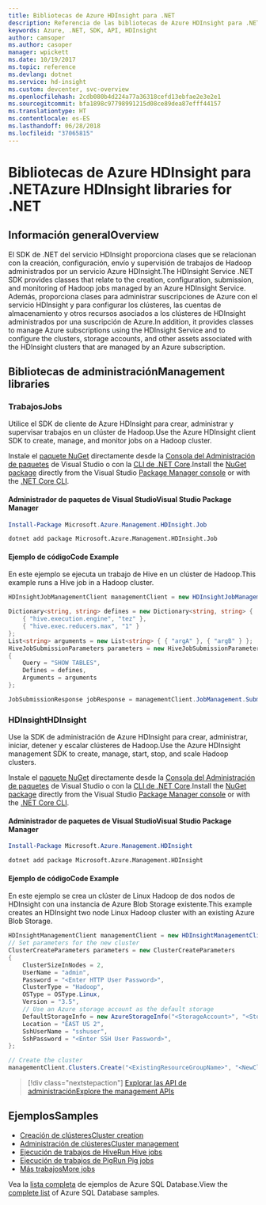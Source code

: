 ```yaml
---
title: Bibliotecas de Azure HDInsight para .NET
description: Referencia de las bibliotecas de Azure HDInsight para .NET
keywords: Azure, .NET, SDK, API, HDInsight
author: camsoper
ms.author: casoper
manager: wpickett
ms.date: 10/19/2017
ms.topic: reference
ms.devlang: dotnet
ms.service: hd-insight
ms.custom: devcenter, svc-overview
ms.openlocfilehash: 2cdb080b4d224a77a36318cefd13ebfae2e3e2e1
ms.sourcegitcommit: bfa1898c97798991215d08ce89dea87efff44157
ms.translationtype: HT
ms.contentlocale: es-ES
ms.lasthandoff: 06/28/2018
ms.locfileid: "37065815"
---
```

# <a name="azure-hdinsight-libraries-for-net"></a><span data-ttu-id="67a77-104">Bibliotecas de Azure HDInsight para .NET</span><span class="sxs-lookup"><span data-stu-id="67a77-104">Azure HDInsight libraries for .NET</span></span>

## <a name="overview"></a><span data-ttu-id="67a77-105">Información general</span><span class="sxs-lookup"><span data-stu-id="67a77-105">Overview</span></span>

<span data-ttu-id="67a77-106">El SDK de .NET del servicio HDInsight proporciona clases que se relacionan con la creación, configuración, envío y supervisión de trabajos de Hadoop administrados por un servicio Azure HDInsight.</span><span class="sxs-lookup"><span data-stu-id="67a77-106">The HDInsight Service .NET SDK provides classes that relate to the creation, configuration, submission, and monitoring of Hadoop jobs managed by an Azure HDInsight Service.</span></span> <span data-ttu-id="67a77-107">Además, proporciona clases para administrar suscripciones de Azure con el servicio HDInsight y para configurar los clústeres, las cuentas de almacenamiento y otros recursos asociados a los clústeres de HDInsight administrados por una suscripción de Azure.</span><span class="sxs-lookup"><span data-stu-id="67a77-107">In addition, it provides classes to manage Azure subscriptions using the HDInsight Service and to configure the clusters, storage accounts, and other assets associated with the HDInsight clusters that are managed by an Azure subscription.</span></span>

## <a name="management-libraries"></a><span data-ttu-id="67a77-108">Bibliotecas de administración</span><span class="sxs-lookup"><span data-stu-id="67a77-108">Management libraries</span></span>

### <a name="jobs"></a><span data-ttu-id="67a77-109">Trabajos</span><span class="sxs-lookup"><span data-stu-id="67a77-109">Jobs</span></span>

<span data-ttu-id="67a77-110">Utilice el SDK de cliente de Azure HDInsight para crear, administrar y supervisar trabajos en un clúster de Hadoop.</span><span class="sxs-lookup"><span data-stu-id="67a77-110">Use the Azure HDInsight client SDK to create, manage, and monitor jobs on a Hadoop cluster.</span></span> 

<span data-ttu-id="67a77-111">Instale el [paquete NuGet](https://www.nuget.org/packages/Microsoft.Azure.Management.HDInsight.Job) directamente desde la [Consola del Administración de paquetes][PackageManager] de Visual Studio o con la [CLI de .NET Core][DotNetCLI].</span><span class="sxs-lookup"><span data-stu-id="67a77-111">Install the [NuGet package](https://www.nuget.org/packages/Microsoft.Azure.Management.HDInsight.Job) directly from the Visual Studio [Package Manager console][PackageManager] or with the [.NET Core CLI][DotNetCLI].</span></span>

#### <a name="visual-studio-package-manager"></a><span data-ttu-id="67a77-112">Administrador de paquetes de Visual Studio</span><span class="sxs-lookup"><span data-stu-id="67a77-112">Visual Studio Package Manager</span></span>

```powershell
Install-Package Microsoft.Azure.Management.HDInsight.Job
```

```bash
dotnet add package Microsoft.Azure.Management.HDInsight.Job
```

#### <a name="code-example"></a><span data-ttu-id="67a77-113">Ejemplo de código</span><span class="sxs-lookup"><span data-stu-id="67a77-113">Code Example</span></span>

<span data-ttu-id="67a77-114">En este ejemplo se ejecuta un trabajo de Hive en un clúster de Hadoop.</span><span class="sxs-lookup"><span data-stu-id="67a77-114">This example runs a Hive job in a Hadoop cluster.</span></span>

```csharp
HDInsightJobManagementClient managementClient = new HDInsightJobManagementClient(clusterUri, credentials);

Dictionary<string, string> defines = new Dictionary<string, string> {
    { "hive.execution.engine", "tez" },
    { "hive.exec.reducers.max", "1" }
};
List<string> arguments = new List<string> { { "argA" }, { "argB" } };
HiveJobSubmissionParameters parameters = new HiveJobSubmissionParameters
{
    Query = "SHOW TABLES",
    Defines = defines,
    Arguments = arguments
};

JobSubmissionResponse jobResponse = managementClient.JobManagement.SubmitHiveJob(parameters);
```

### <a name="hdinsight"></a><span data-ttu-id="67a77-115">HDInsight</span><span class="sxs-lookup"><span data-stu-id="67a77-115">HDInsight</span></span>

<span data-ttu-id="67a77-116">Use la SDK de administración de Azure HDInsight para crear, administrar, iniciar, detener y escalar clústeres de Hadoop.</span><span class="sxs-lookup"><span data-stu-id="67a77-116">Use the Azure HDInsight management SDK to create, manage, start, stop, and scale Hadoop clusters.</span></span>

<span data-ttu-id="67a77-117">Instale el [paquete NuGet](https://www.nuget.org/packages/Microsoft.Azure.Management.HDInsight) directamente desde la [Consola del Administración de paquetes][PackageManager] de Visual Studio o con la [CLI de .NET Core][DotNetCLI].</span><span class="sxs-lookup"><span data-stu-id="67a77-117">Install the [NuGet package](https://www.nuget.org/packages/Microsoft.Azure.Management.HDInsight) directly from the Visual Studio [Package Manager console][PackageManager] or with the [.NET Core CLI][DotNetCLI].</span></span>

#### <a name="visual-studio-package-manager"></a><span data-ttu-id="67a77-118">Administrador de paquetes de Visual Studio</span><span class="sxs-lookup"><span data-stu-id="67a77-118">Visual Studio Package Manager</span></span>

```powershell
Install-Package Microsoft.Azure.Management.HDInsight
```

```bash
dotnet add package Microsoft.Azure.Management.HDInsight
```

#### <a name="code-example"></a><span data-ttu-id="67a77-119">Ejemplo de código</span><span class="sxs-lookup"><span data-stu-id="67a77-119">Code Example</span></span>

<span data-ttu-id="67a77-120">En este ejemplo se crea un clúster de Linux Hadoop de dos nodos de HDInsight con una instancia de Azure Blob Storage existente.</span><span class="sxs-lookup"><span data-stu-id="67a77-120">This example creates an HDInsight two node Linux Hadoop cluster with an existing Azure Blob Storage.</span></span>

```csharp
HDInsightManagementClient managementClient = new HDInsightManagementClient(authToken);
// Set parameters for the new cluster
ClusterCreateParameters parameters = new ClusterCreateParameters
{
    ClusterSizeInNodes = 2,
    UserName = "admin",
    Password = "<Enter HTTP User Password>",
    ClusterType = "Hadoop",
    OSType = OSType.Linux,
    Version = "3.5",
    // Use an Azure storage account as the default storage
    DefaultStorageInfo = new AzureStorageInfo("<StorageAccount>", "<StorageKey>", "<BlobContainerName>"),
    Location = "EAST US 2",
    SshUserName = "sshuser",
    SshPassword = "<Enter SSH User Password>",
};

// Create the cluster
managementClient.Clusters.Create("<ExistingResourceGroupName>", "<NewClusterName>", parameters);
```

> [!div class="nextstepaction"]
> [<span data-ttu-id="67a77-121">Explorar las API de administración</span><span class="sxs-lookup"><span data-stu-id="67a77-121">Explore the management APIs</span></span>](/dotnet/api/overview/azure/hdinsights/management)


## <a name="samples"></a><span data-ttu-id="67a77-122">Ejemplos</span><span class="sxs-lookup"><span data-stu-id="67a77-122">Samples</span></span>

- [<span data-ttu-id="67a77-123">Creación de clústeres</span><span class="sxs-lookup"><span data-stu-id="67a77-123">Cluster creation</span></span>](https://docs.microsoft.com/azure/hdinsight/hdinsight-hadoop-create-linux-clusters-dotnet-sdk)
- [<span data-ttu-id="67a77-124">Administración de clústeres</span><span class="sxs-lookup"><span data-stu-id="67a77-124">Cluster management</span></span>](https://docs.microsoft.com/azure/hdinsight/hdinsight-administer-use-dotnet-sdk)
- [<span data-ttu-id="67a77-125">Ejecución de trabajos de Hive</span><span class="sxs-lookup"><span data-stu-id="67a77-125">Run Hive jobs</span></span>](https://docs.microsoft.com/azure/hdinsight/hdinsight-hadoop-use-hive-dotnet-sdk)
- [<span data-ttu-id="67a77-126">Ejecución de trabajos de Pig</span><span class="sxs-lookup"><span data-stu-id="67a77-126">Run Pig jobs</span></span>](https://docs.microsoft.com/azure/hdinsight/hdinsight-hadoop-use-pig-dotnet-sdk)
- [<span data-ttu-id="67a77-127">Más trabajos</span><span class="sxs-lookup"><span data-stu-id="67a77-127">More jobs</span></span>](https://docs.microsoft.com/azure/hdinsight/hdinsight-submit-hadoop-jobs-programmatically)

<span data-ttu-id="67a77-128">Vea la [lista completa](https://azure.microsoft.com/resources/samples/?platform=dotnet&service=hdinsight) de ejemplos de Azure SQL Database.</span><span class="sxs-lookup"><span data-stu-id="67a77-128">View the [complete list](https://azure.microsoft.com/resources/samples/?platform=dotnet&service=hdinsight) of Azure SQL Database samples.</span></span>

[PackageManager]: https://docs.microsoft.com/nuget/tools/package-manager-console
[DotNetCLI]: https://docs.microsoft.com/dotnet/core/tools/dotnet-add-package
